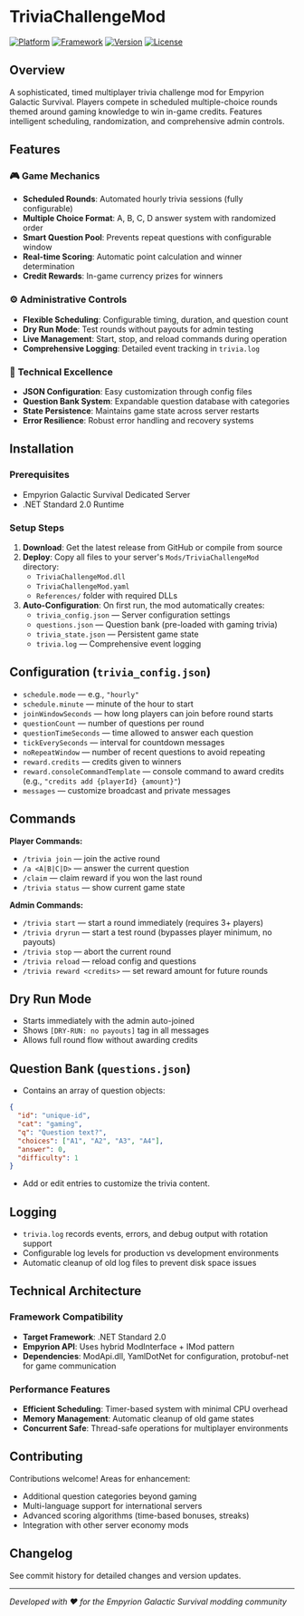 # TriviaChallengeMod

[![Platform](https://img.shields.io/badge/Platform-Empyrion-blue?style=for-the-badge&logo=steam)](https://store.steampowered.com/app/383120/Empyrion__Galactic_Survival/)
[![Framework](https://img.shields.io/badge/.NET-Standard%202.0-purple?style=for-the-badge&logo=dotnet)](https://dotnet.microsoft.com/)
[![Version](https://img.shields.io/badge/Version-1.0.0-orange?style=for-the-badge)](https://github.com/chaosz5050/empyrion-mods/tree/main/TriviaChallengeMod)
[![License](https://img.shields.io/badge/License-CC%20BY--NC--SA%204.0-red?style=for-the-badge)](https://creativecommons.org/licenses/by-nc-sa/4.0/)

## Overview

A sophisticated, timed multiplayer trivia challenge mod for Empyrion Galactic Survival. Players compete in scheduled multiple-choice rounds themed around gaming knowledge to win in-game credits. Features intelligent scheduling, randomization, and comprehensive admin controls.

## Features

### 🎮 **Game Mechanics**
- **Scheduled Rounds**: Automated hourly trivia sessions (fully configurable)
- **Multiple Choice Format**: A, B, C, D answer system with randomized order
- **Smart Question Pool**: Prevents repeat questions with configurable window
- **Real-time Scoring**: Automatic point calculation and winner determination
- **Credit Rewards**: In-game currency prizes for winners

### ⚙️ **Administrative Controls**
- **Flexible Scheduling**: Configurable timing, duration, and question count
- **Dry Run Mode**: Test rounds without payouts for admin testing
- **Live Management**: Start, stop, and reload commands during operation
- **Comprehensive Logging**: Detailed event tracking in `trivia.log`

### 🔧 **Technical Excellence**
- **JSON Configuration**: Easy customization through config files
- **Question Bank System**: Expandable question database with categories
- **State Persistence**: Maintains game state across server restarts
- **Error Resilience**: Robust error handling and recovery systems

## Installation

### Prerequisites
- Empyrion Galactic Survival Dedicated Server
- .NET Standard 2.0 Runtime

### Setup Steps
1. **Download**: Get the latest release from GitHub or compile from source
2. **Deploy**: Copy all files to your server's `Mods/TriviaChallengeMod` directory:
   - `TriviaChallengeMod.dll`
   - `TriviaChallengeMod.yaml`  
   - `References/` folder with required DLLs
3. **Auto-Configuration**: On first run, the mod automatically creates:
   - `trivia_config.json` — Server configuration settings
   - `questions.json` — Question bank (pre-loaded with gaming trivia)
   - `trivia_state.json` — Persistent game state
   - `trivia.log` — Comprehensive event logging

## Configuration (`trivia_config.json`)
- `schedule.mode` — e.g., `"hourly"`
- `schedule.minute` — minute of the hour to start
- `joinWindowSeconds` — how long players can join before round starts
- `questionCount` — number of questions per round
- `questionTimeSeconds` — time allowed to answer each question
- `tickEverySeconds` — interval for countdown messages
- `noRepeatWindow` — number of recent questions to avoid repeating
- `reward.credits` — credits given to winners
- `reward.consoleCommandTemplate` — console command to award credits (e.g., `"credits add {playerId} {amount}"`)
- `messages` — customize broadcast and private messages

## Commands
**Player Commands:**
- `/trivia join` — join the active round
- `/a <A|B|C|D>` — answer the current question
- `/claim` — claim reward if you won the last round
- `/trivia status` — show current game state

**Admin Commands:**
- `/trivia start` — start a round immediately (requires 3+ players)
- `/trivia dryrun` — start a test round (bypasses player minimum, no payouts)
- `/trivia stop` — abort the current round
- `/trivia reload` — reload config and questions
- `/trivia reward <credits>` — set reward amount for future rounds

## Dry Run Mode
- Starts immediately with the admin auto-joined
- Shows `[DRY-RUN: no payouts]` tag in all messages
- Allows full round flow without awarding credits

## Question Bank (`questions.json`)
- Contains an array of question objects:
```json
{
  "id": "unique-id",
  "cat": "gaming",
  "q": "Question text?",
  "choices": ["A1", "A2", "A3", "A4"],
  "answer": 0,
  "difficulty": 1
}
```
- Add or edit entries to customize the trivia content.

## Logging
- `trivia.log` records events, errors, and debug output with rotation support
- Configurable log levels for production vs development environments
- Automatic cleanup of old log files to prevent disk space issues

## Technical Architecture

### Framework Compatibility
- **Target Framework**: .NET Standard 2.0
- **Empyrion API**: Uses hybrid ModInterface + IMod pattern
- **Dependencies**: ModApi.dll, YamlDotNet for configuration, protobuf-net for game communication

### Performance Features
- **Efficient Scheduling**: Timer-based system with minimal CPU overhead
- **Memory Management**: Automatic cleanup of old game states
- **Concurrent Safe**: Thread-safe operations for multiplayer environments

## Contributing

Contributions welcome! Areas for enhancement:
- Additional question categories beyond gaming
- Multi-language support for international servers
- Advanced scoring algorithms (time-based bonuses, streaks)
- Integration with other server economy mods

## Changelog

See commit history for detailed changes and version updates.

---

*Developed with ❤️ for the Empyrion Galactic Survival modding community*
